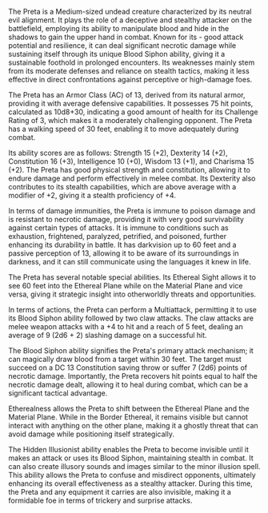 The Preta is a Medium-sized undead creature characterized by its neutral evil alignment. It plays the role of a deceptive and stealthy attacker on the battlefield, employing its ability to manipulate blood and hide in the shadows to gain the upper hand in combat. Known for its - good attack potential and resilience, it can deal significant necrotic damage while sustaining itself through its unique Blood Siphon ability, giving it a sustainable foothold in prolonged encounters. Its weaknesses mainly stem from its moderate defenses and reliance on stealth tactics, making it less effective in direct confrontations against perceptive or high-damage foes.

The Preta has an Armor Class (AC) of 13, derived from its natural armor, providing it with average defensive capabilities. It possesses 75 hit points, calculated as 10d8+30, indicating a good amount of health for its Challenge Rating of 3, which makes it a moderately challenging opponent. The Preta has a walking speed of 30 feet, enabling it to move adequately during combat.

Its ability scores are as follows: Strength 15 (+2), Dexterity 14 (+2), Constitution 16 (+3), Intelligence 10 (+0), Wisdom 13 (+1), and Charisma 15 (+2). The Preta has good physical strength and constitution, allowing it to endure damage and perform effectively in melee combat. Its Dexterity also contributes to its stealth capabilities, which are above average with a modifier of +2, giving it a stealth proficiency of +4.

In terms of damage immunities, the Preta is immune to poison damage and is resistant to necrotic damage, providing it with very good survivability against certain types of attacks. It is immune to conditions such as exhaustion, frightened, paralyzed, petrified, and poisoned, further enhancing its durability in battle. It has darkvision up to 60 feet and a passive perception of 13, allowing it to be aware of its surroundings in darkness, and it can still communicate using the languages it knew in life.

The Preta has several notable special abilities. Its Ethereal Sight allows it to see 60 feet into the Ethereal Plane while on the Material Plane and vice versa, giving it strategic insight into otherworldly threats and opportunities.

In terms of actions, the Preta can perform a Multiattack, permitting it to use its Blood Siphon ability followed by two claw attacks. The claw attacks are melee weapon attacks with a +4 to hit and a reach of 5 feet, dealing an average of 9 (2d6 + 2) slashing damage on a successful hit. 

The Blood Siphon ability signifies the Preta's primary attack mechanism; it can magically draw blood from a target within 30 feet. The target must succeed on a DC 13 Constitution saving throw or suffer 7 (2d6) points of necrotic damage. Importantly, the Preta recovers hit points equal to half the necrotic damage dealt, allowing it to heal during combat, which can be a significant tactical advantage.

Etherealness allows the Preta to shift between the Ethereal Plane and the Material Plane. While in the Border Ethereal, it remains visible but cannot interact with anything on the other plane, making it a ghostly threat that can avoid damage while positioning itself strategically.

The Hidden Illusionist ability enables the Preta to become invisible until it makes an attack or uses its Blood Siphon, maintaining stealth in combat. It can also create illusory sounds and images similar to the minor illusion spell. This ability allows the Preta to confuse and misdirect opponents, ultimately enhancing its overall effectiveness as a stealthy attacker. During this time, the Preta and any equipment it carries are also invisible, making it a formidable foe in terms of trickery and surprise attacks.